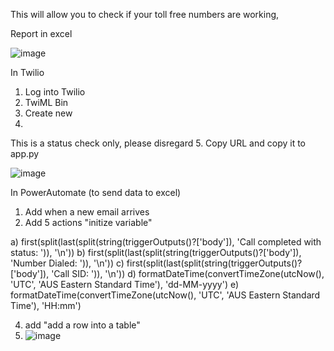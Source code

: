 This will allow you to check if your toll free numbers are working, 

Report in excel 

![image](https://github.com/RichardTelecomTech/solid-dollop/assets/153075593/6fa0b392-08b8-4ec9-862c-d67886cde413)


In Twilio

1. Log into Twilio
2. TwiML Bin
3. Create new
4. <?xml version="1.0" encoding="UTF-8"?>
<Response>
    <Say voice="alice">This is a status check only, please disregard</Say>
</Response>
5. Copy URL and copy it to app.py


![image](https://github.com/RichardTelecomTech/solid-dollop/assets/153075593/845f2aee-0ec0-4b74-8aaf-86d3a1f2efcc)


In PowerAutomate (to send data to excel)

1. Add when a new email arrives
2. Add 5 actions "initize variable"
   
a)	first(split(last(split(string(triggerOutputs()?['body']), 'Call completed with status: ')), '\n'))
b)	first(split(last(split(string(triggerOutputs()?['body']), 'Number Dialed: ')), '\n'))
c)	first(split(last(split(string(triggerOutputs()?['body']), 'Call SID: ')), '\n'))
d)	formatDateTime(convertTimeZone(utcNow(), 'UTC', 'AUS Eastern Standard Time'), 'dd-MM-yyyy')
e)	formatDateTime(convertTimeZone(utcNow(), 'UTC', 'AUS Eastern Standard Time'), 'HH:mm')

4. add "add a row into a table"
5. ![image](https://github.com/RichardTelecomTech/solid-dollop/assets/153075593/0b718195-31f3-49e4-b62b-15ead795d22a)
